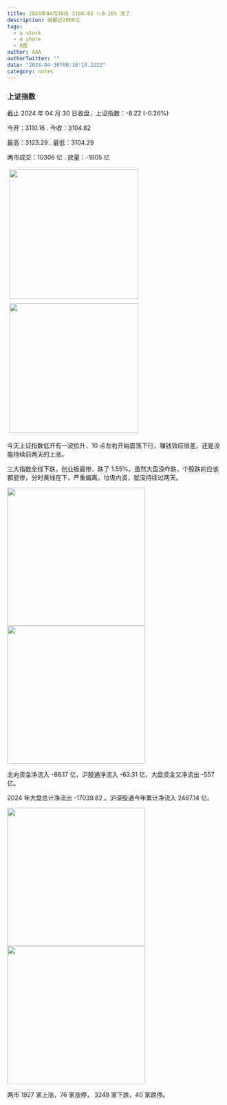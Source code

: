 ```yaml
---
title: 2024年04月30日 3104.82 📉0.26% 泄了
description: 缩量近2000亿
tags:
  - a stock
  - a share
  - A股
author: AAA
authorTwitter: ""
date: "2024-04-30T08:18:18.222Z"
category: notes
---
```


### 上证指数

截止 2024 年 04 月 30 日收盘，上证指数：<span class="font-semibold text-g-5">-8.22 (-0.26%)</span>

今开：<span class="font-semibold text-g-5">3110.16 </span> . 今收：<span class="font-semibold text-g-5">3104.82 </span>

最高：<span class="font-semibold text-r-5">3123.29 </span> . 最低：<span class="font-semibold text-g-5">3104.29 </span>

两市成交：<span class="font-semibold">10306 亿</span> . 放量：<span class="font-semibold text-f-6">-1805 亿</span>

<img src="/images/uploads/2024-04/20240430-zs-sh.png" style="width: 300px;display:inline-block;margin: 5px">
<img src="/images/uploads/2024-04/20240430-zs-sh-rk.png" style="width: 300px;display:inline-block;margin: 5px">

今天上证指数低开有一波拉升，10 点左右开始震荡下行，赚钱效应很差，还是没能持续前两天的上涨。

三大指数全线下跌，创业板最惨，跌了 1.55%。虽然大盘没咋跌，个股跌的应该都挺惨，分时黄线在下，严重偏离。垃圾内资，就没持续过两天。

<img src="/images/uploads/2024-04/20240430-zs-global.png" width="320">
<img src="/images/uploads/2024-04/20240430-zs-bs.png" width="320">

北向资金净流入 <span class="font-semibold text-g-5">-86.17 亿</span>，沪股通净流入 <span class="font-semibold text-g-5">-63.31 亿</span>，大盘资金又净流出 <span class="font-semibold text-g-5">-557 亿</span>。

2024 年大盘总计净流出 <span class="font-semibold text-g-8">-17039.82 </span>，沪深股通今年累计净流入 <span class="font-semibold text-r-7">2467.14 </span>亿。

<img src="/images/uploads/2024-04/20240430-zs-as.png" width="320">
<img src="/images/uploads/2024-04/20240430-zs-zdtj.png" width="320">

两市 <span class="text-r-6">1927</span> 家上涨，76 家涨停， <span class="font-semibold text-g-6">3248</span> 家下跌，40 家跌停。
